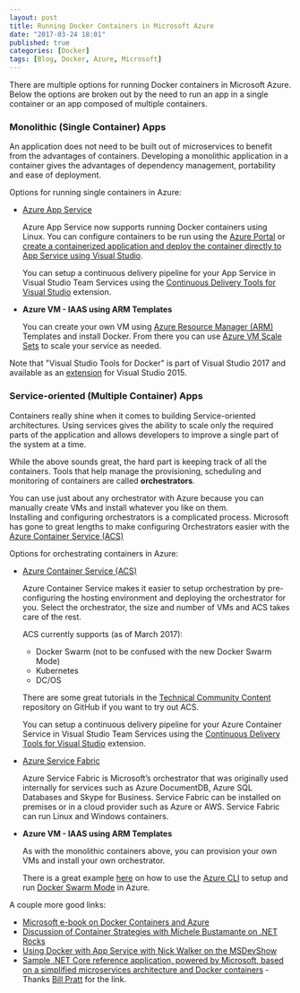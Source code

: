 ```yaml
---
layout: post
title: Running Docker Containers in Microsoft Azure
date: "2017-03-24 18:01"
published: true
categories: [Docker]
tags: [Blog, Docker, Azure, Microsoft]
---
```


There are multiple options for running Docker containers in Microsoft Azure. Below the options are broken out by the need to run an app in a single container or an app composed of multiple containers.

<!--more-->

### Monolithic (Single Container) Apps
An application does not need to be built out of microservices to benefit from the advantages of containers.
Developing a monolithic application in a container gives the advantages of dependency management, portability and ease of deployment.

Options for running single containers in Azure:

* [Azure App Service](https://azure.microsoft.com/en-us/services/app-service/web/)

    Azure App Service now supports running Docker containers using Linux.  You can configure containers to be run using the [Azure Portal](https://docs.microsoft.com/en-us/azure/app-service-web/app-service-linux-using-custom-docker-image) or [create a containerized application and deploy the container directly to App Service using Visual Studio](https://blogs.msdn.microsoft.com/webdev/2016/11/16/new-docker-tools-for-visual-studio/).
    
    You can setup a continuous delivery pipeline for your App Service in Visual Studio Team Services using the [Continuous Delivery Tools for Visual Studio](https://marketplace.visualstudio.com/items?itemName=VSIDEDevOpsMSFT.ContinuousDeliveryToolsforVisualStudio) extension.

* <strong>Azure VM - IAAS using ARM Templates</strong>

    You can create your own VM using [Azure Resource Manager (ARM)](https://docs.microsoft.com/en-us/azure/azure-resource-manager/resource-group-overview) Templates and install Docker.  From there you can use [Azure VM Scale Sets](https://docs.microsoft.com/en-us/azure/virtual-machine-scale-sets/virtual-machine-scale-sets-overview) to scale your service as needed.




Note that "Visual Studio Tools for Docker" is part of Visual Studio 2017 and available as an [extension](https://marketplace.visualstudio.com/items?itemName=MicrosoftCloudExplorer.VisualStudioToolsforDocker-Preview) for Visual Studio 2015.



### Service-oriented (Multiple Container) Apps
Containers really shine when it comes to building Service-oriented architectures.  Using services gives the ability to scale only the required parts of the application and allows developers to improve a single part of the system at a time.

While the above sounds great, the hard part is keeping track of all the containers.
Tools that help manage the provisioning, scheduling and monitoring of containers are called <strong>orchestrators</strong>.

You can use just about any orchestrator with Azure because you can manually create VMs and install whatever you like on them.  
Installing and configuring orchestrators is a complicated process.  Microsoft has gone to great lengths to make configuring Orchestrators easier with the  [Azure Container Service (ACS)](https://azure.microsoft.com/en-us/services/container-service/)


Options for orchestrating containers in Azure:

- [Azure Container Service (ACS)](https://azure.microsoft.com/en-us/services/container-service/)

    Azure Container Service makes it easier to setup orchestration by pre-configuring the hosting environment and deploying the orchestrator for you.  Select the orchestrator, the size and number of VMs and ACS takes care of the rest.

    ACS currently supports (as of March 2017):

    - Docker Swarm (not to be confused with the new Docker Swarm Mode)
    - Kubernetes
    - DC/OS 

    
    There are some great tutorials in the [Technical Community Content](https://github.com/Microsoft/TechnicalCommunityContent/tree/master/Open%20Dev%20Framework/Docker) repository on GitHub if you want to try out ACS.
    
    You can setup a continuous delivery pipeline for your Azure Container Service in Visual Studio Team Services using the [Continuous Delivery Tools for Visual Studio](https://marketplace.visualstudio.com/items?itemName=VSIDEDevOpsMSFT.ContinuousDeliveryToolsforVisualStudio) extension.

- [Azure Service Fabric](https://azure.microsoft.com/en-us/services/service-fabric/)

    Azure Service Fabric is Microsoft’s orchestrator that was originally used internally for services such as Azure DocumentDB, Azure SQL Databases and Skype for Business.  Service Fabric can be installed on premises or in a cloud provider such as Azure or AWS.  Service Fabric can run Linux and Windows containers. 


- <strong>Azure VM - IAAS using ARM Templates</strong>

    As with the monolithic containers above, you can provision your own VMs and install your own orchestrator.

    There is a great example [here](https://github.com/tripdubroot/ContainerCamp/blob/master/labfour/deploy-docker-swarm.md) on how to use the [Azure CLI](https://docs.microsoft.com/en-us/cli/azure/get-started-with-azure-cli) to setup and run [Docker Swarm Mode](https://docs.docker.com/engine/swarm/) in Azure.


A couple more good links:

- [Microsoft e-book on Docker Containers and Azure](https://blogs.msdn.microsoft.com/cesardelatorre/2016/11/16/free-ebook-on-containerized-docker-application-lifecycle-with-microsoft-tools-and-platform/)
- [Discussion of Container Strategies with Michele Bustamante on .NET Rocks](https://www.dotnetrocks.com/?show=1419)
- [Using Docker with App Service with Nick Walker on the MSDevShow](http://msdevshow.com/2017/03/web-apps-with-nick-walker/)
- [Sample .NET Core reference application, powered by Microsoft, based on a simplified microservices architecture and Docker containers](https://github.com/dotnet/eshoponcontainers) - Thanks [Bill Pratt](https://twitter.com/mrbpman) for the link.
